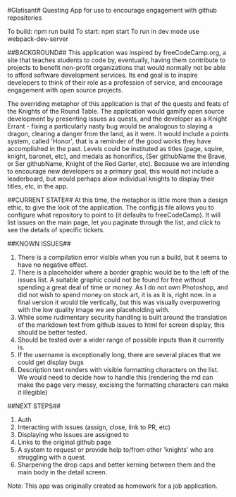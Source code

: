 #Glatisant#
Questing App for use to encourage engagement with github repositories

To build: npm run build
To start: npm start
To run in dev mode use webpack-dev-server

##BACKGROUND##
This application was inspired by freeCodeCamp.org, a site that teaches students
to code by, eventually, having them contribute to projects to benefit non-profit
organizations that would normally not be able to afford software development
services. Its end goal is to inspire developers to think of their role as a
profession of service, and encourage engagement with open source projects.

The overriding metaphor of this application is that of the quests and feats of
the Knights of the Round Table. The application would gamify open source 
development by presenting issues as quests, and the developer as a Knight
Errant - fixing a particularly nasty bug would be analogous to slaying a dragon,
clearing a danger from the land, as it were. It would include a points system,
called 'Honor', that is a reminder of the good works they have accomplished in 
the past. Levels could be instituted as titles (page, squire, knight, baronet,
etc), and medals as honorifics, (Ser githubName the Brave, or Ser githubName,
Knight of the Red Garter, etc). Because we are intending to encourage new
developers as a primary goal, this would not include a leaderboard, but would
perhaps allow individual knights to display their titles, etc, in the app.

##CURRENT STATE##
At this time, the metaphor is little more than a design ethic, to give the look
of the application. The config.js file allows you to configure what repository
to point to (it defaults to freeCodeCamp). It will list issues on the main page,
let you paginate through the list, and click to see the details of specific
tickets.

##KNOWN ISSUES##
1) There is a compilation error visible when you run a build, but it seems to
have no negative effect.
2) There is a placeholder where a border graphic would be to the left of the 
issues list. A suitable graphic could not be found for free without spending a
great deal of time or money. As I do not own Photoshop, and did not wish to
spend money on stock art, it is as it is, right now. In a final version it would
tile vertically, but this was visually overpowering with the low quality image
we are placeholding with.
3) While some rudimentary security handling is built around the translation of
the markdown text from github issues to html for screen display, this should be
better tested.
4) Should be tested over a wider range of possible inputs than it currently is.
5) If the username is exceptionally long, there are several places that we could
get display bugs
6) Description text renders with visible formatting characters on the list. We
would need to decide how to handle this (rendering the md can make the page very
messy, excising the formatting characters can make it illegible)

##NEXT STEPS##
1) Auth
2) Interacting with issues (assign, close, link to PR, etc)
3) Displaying who issues are assigned to
4) Links to the original github page
5) A system to request or provide help to/from other 'knights' who are struggling
with a quest. 
6) Sharpening the drop caps and better kerning between them and the main body in
the detail screen.

Note: This app was originally created as homework for a job application.